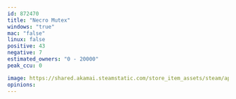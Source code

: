 ```yaml
---
id: 872470
title: "Necro Mutex"
windows: "true"
mac: "false"
linux: false
positive: 43
negative: 7
estimated_owners: "0 - 20000"
peak_ccu: 0

image: https://shared.akamai.steamstatic.com/store_item_assets/steam/apps/872470/header.jpg?t=1724524689
opinions:
---
```


